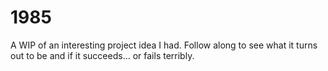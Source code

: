 # 1985
A WIP of an interesting project idea I had. Follow along to see what it turns out to be and if it succeeds... or fails terribly. 
